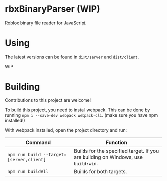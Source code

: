 # rbxBinaryParser (WIP)

Roblox binary file reader for JavaScript.

# Using

The latest versions can be found in `dist/server` and `dist/client`.

WIP

# Building

Contributions to this project are welcome!

To build this project, you need to install webpack.
This can be done by running `npm i --save-dev webpack webpack-cli`. (make sure you have npm installed!)

With webpack installed, open the project directory and run:

| Command | Function |
| ------------- | ------------- |
| `npm run build --target=[server,client]` | Builds for the specified target. If you are building on Windows, use `build:win`. |
| `npm run buildAll` | Builds for both targets. |
